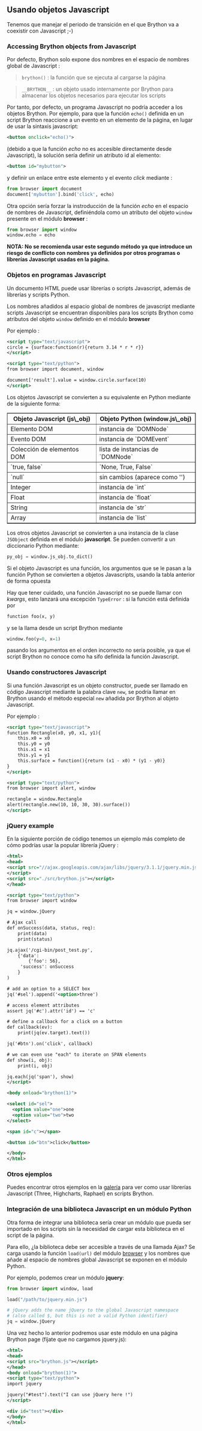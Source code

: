 Usando objetos Javascript
-------------------------

Tenemos que manejar el periodo de transición en el que Brython va a coexistir
con Javascript ;-)

### Accessing Brython objects from Javascript

Por defecto, Brython solo expone dos nombres en el espacio de nombres global
de Javascript :

> `brython()` : la función que se ejecuta al cargarse la página

> `__BRYTHON__` : un objeto usado internamente por Brython para almacenar los
> objetos necesarios para ejecutar los scripts

Por tanto, por defecto, un programa Javascript no podría acceder a los objetos
Brython.
Por ejemplo, para que la función `echo()` definida en un script Brython
reaccione a un evento en un elemento de la página, en lugar de usar la sintaxis
javascript:

```xml
<button onclick="echo()">
```
(debido a que la función _echo_ no es accesible directamente desde
Javascript), la solución sería definir un atributo id al elemento:

```xml
<button id="mybutton">
```

y definir un enlace entre este elemento y el evento _click_ mediante :

```python
from browser import document
document['mybutton'].bind('click', echo)
```

Otra opción sería forzar la instroducción de la función _echo_ en el espacio
de nombres de Javascript, definiéndola como un atributo del objeto `window`
presente en el módulo **browser** :

```python
from browser import window
window.echo = echo
```
<strong>NOTA: No se recomienda usar este segundo método ya que introduce un
riesgo de conflicto con nombres ya definidos por otros programas o librerías
Javascript usadas en la página.
</strong>

### Objetos en programas Javascript

Un documento HTML puede usar librerías o scripts Javascript, además de
librerías y scripts Python.

Los nombres añadidos al espacio global de nombres de javascript mediante
scripts Javascript se encuentran disponibles para los scripts Brython como
atributos del objeto `window` definido en el módulo **browser**

Por ejemplo :

```xml
<script type="text/javascript">
circle = {surface:function(r){return 3.14 * r * r}}
</script>

<script type="text/python">
from browser import document, window

document['result'].value = window.circle.surface(10)
</script>
```

Los objetos Javascript se convierten a su equivalente en Python mediante de la
siguiente forma:

<table border='1' cellpadding=3>

<tr><th>Objeto Javascript (js\_obj)</th><th>Objeto Python (window.js\_obj)</th>
</tr>
<tr><td>Elemento DOM</td><td>instancia de `DOMNode`</td></tr>
<tr><td>Evento DOM</td><td>instancia de `DOMEvent`</td></tr>
<tr><td>Colección de elementos DOM</td><td>lista de instancias de `DOMNode`</td>
</tr>
<tr><td>`true, false`</td><td>`None, True, False`</td></tr>
<tr><td>`null`</td><td>sin cambios (aparece como '<Javascript null>')</td></tr>
<tr><td>Integer</td><td>instancia de `int`</td></tr>
<tr><td>Float</td><td>instancia de `float`</td></tr>
<tr><td>String</td><td>instancia de `str`</td></tr>
<tr><td>Array</td><td>instancia de `list`</td></tr>
</table>

Los otros objetos Javascript se convierten a una instancia de la clase
`JSObject` definida en el módulo **javascript**. Se pueden convertir a un
diccionario Python mediante:

```python
py_obj = window.js_obj.to_dict()
```

Si el objeto Javascript es una función, los argumentos que se le pasan a la
función Python se convierten a objetos Javascripts, usando la tabla anterior
de forma opuesta

Hay que tener cuidado, una función Javascript no se puede llamar con *kwargs*, esto
lanzará una excepción `TypeError` : si la función está definida por

```python
function foo(x, y)
```

y se la llama desde un script Brython mediante

```python
window.foo(y=0, x=1)
```

pasando los argumentos en el orden incorrecto no sería posible, ya que
el script Brython no conoce como ha sifo definida la función Javascript.

### Usando constructores Javascript

Si una función Javascript es un objeto constructor, puede ser llamado en
código Javascript mediante la palabra clave `new`, se podría llamar en Brython
usando el método especial `new` añadida por Brython al objeto Javascript.

Por ejemplo :

```xml
<script type="text/javascript">
function Rectangle(x0, y0, x1, y1){
    this.x0 = x0
    this.y0 = y0
    this.x1 = x1
    this.y1 = y1
    this.surface = function(){return (x1 - x0) * (y1 - y0)}
}
</script>

<script type="text/python">
from browser import alert, window

rectangle = window.Rectangle
alert(rectangle.new(10, 10, 30, 30).surface())
</script>
```

### jQuery example

En la siguiente porción de código tenemos un ejemplo más completo de cómo
podrías usar la popular librería jQuery :

```xml
<html>
<head>
<script src="//ajax.googleapis.com/ajax/libs/jquery/3.1.1/jquery.min.js">
</script>
<script src="./src/brython.js"></script>
</head>

<script type="text/python">
from browser import window

jq = window.jQuery

# Ajax call
def onSuccess(data, status, req):
    print(data)
    print(status)

jq.ajax('/cgi-bin/post_test.py',
    {'data':
        {'foo': 56},
     'success': onSuccess
    }
)

# add an option to a SELECT box
jq('#sel').append('<option>three')

# access element attributes
assert jq('#c').attr('id') == 'c'

# define a callback for a click on a button
def callback(ev):
    print(jq(ev.target).text())

jq('#btn').on('click', callback)

# we can even use "each" to iterate on SPAN elements
def show(i, obj):
    print(i, obj)

jq.each(jq('span'), show)
</script>

<body onload="brython(1)">

<select id="sel">
  <option value="one">one
  <option value="two">two
</select>

<span id="c"></span>

<button id="btn">click</button>

</body>
</html>
```

### Otros ejemplos

Puedes encontrar otros ejemplos en la [galería](../../gallery/gallery_en.html)
para ver como usar librerías Javascript (Three, Highcharts, Raphael) en
scripts Brython.

### Integración de una biblioteca Javascript en un módulo Python

Otra forma de integrar una biblioteca sería crear un módulo que pueda ser
importado en los scripts sin la necesidad de cargar esta biblioteca en el script
de la página.

Para ello, ¿la biblioteca debe ser accesible a través de una llamada Ajax? Se carga
usando la función `load(url)` del módulo [browser](browser.html) y los nombres
que añade al espacio de nombres global Javascript se exponen en el módulo Python.

Por ejemplo, podemos crear un módulo **jquery**:

```python
from browser import window, load

load("/path/to/jquery.min.js")

# jQuery adds the name jQuery to the global Javascript namespace
# (also called $, but this is not a valid Python identifier)
jq = window.jQuery
```

Una vez hecho lo anterior podremos usar este módulo en una página Brython page (fíjate que no cargamos
jquery.js):

```xml
<html>
<head>
<script src="brython.js"></script>
</head>
<body onload="brython(1)">
<script type="text/python">
import jquery

jquery("#test").text("I can use jQuery here !")
</script>

<div id="test"></div>
</body>
</html>
```